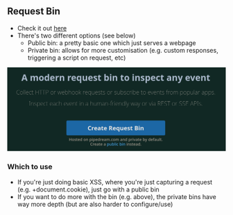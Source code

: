 ## Request Bin
* Check it out [here](https://requestbin.com/)
* There's two different options (see below)
    * Public bin: a pretty basic one which just serves a webpage
    * Private bin: allows for more customisation (e.g. custom responses, triggering a script on request, etc)

<img src="../assets/img/resources/requestbin.png" style="zoom: 50%" />

### Which to use
* If you're just doing basic XSS, where you're just capturing a request (e.g. <URL>+document.cookie), just go with a public bin
* If you want to do more with the bin (e.g. above), the private bins have way more depth (but are also harder to configure/use)
